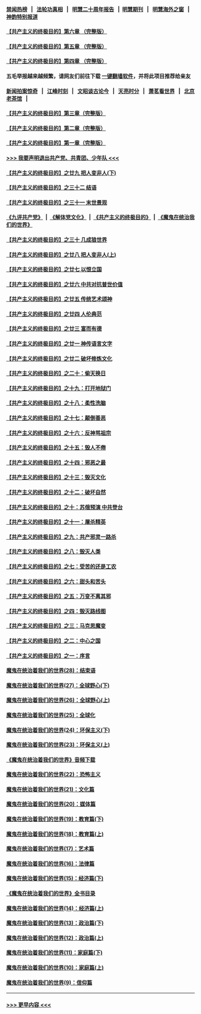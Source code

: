 #### [禁闻热榜](热点新闻.md?=0)  &nbsp;&nbsp;|&nbsp;&nbsp; [法轮功真相](https://github.com/gfw-breaker/truth/blob/master/README.md?=0) &nbsp;&nbsp;|&nbsp;&nbsp; [明慧二十周年报告](https://github.com/gfw-breaker/mh-reports/blob/master/README.md?=0) &nbsp;&nbsp;|&nbsp;&nbsp;[明慧期刊](https://github.com/gfw-breaker/mh-qikan) &nbsp;&nbsp;|&nbsp;&nbsp; [明慧海外之窗](https://github.com/gfw-breaker/mh-news/blob/master/README.md?=0) &nbsp;&nbsp;|&nbsp;&nbsp; [神韵特别报道](https://github.com/gfw-breaker/mh-news/blob/master/shenyun.md?=0)
#### [【共产主义的终极目的】第六章 （完整版）](../pages/nsc422/n11428913.md?t=03152202) 
#### [【共产主义的终极目的】第五章 （完整版）](../pages/nsc422/n11428912.md?t=03152202) 
#### [【共产主义的终极目的】第四章 （完整版）](../pages/nsc422/n11428907.md?t=03152202) 
#### 五毛举报越来越频繁，请网友们前往下载 [一键翻墙软件](https://github.com/gfw-breaker/ssr-accounts)，并将此项目推荐给亲友
#### [新闻拍案惊奇](https://github.com/gfw-breaker/banned-news/blob/master/pages/link4.md) &nbsp;&nbsp;|&nbsp;&nbsp; [江峰时刻](https://github.com/gfw-breaker/banned-news/blob/master/pages/link4.md) &nbsp;&nbsp;|&nbsp;&nbsp; [文昭谈古论今](https://github.com/gfw-breaker/banned-news/blob/master/pages/link4.md) &nbsp;&nbsp;|&nbsp;&nbsp; [天亮时分](https://github.com/gfw-breaker/banned-news/blob/master/pages/link4.md) &nbsp;&nbsp;|&nbsp;&nbsp; [萧茗看世界](https://github.com/gfw-breaker/banned-news/blob/master/pages/link4.md) &nbsp;&nbsp;|&nbsp;&nbsp; [北京老茶馆](https://github.com/gfw-breaker/banned-news/blob/master/pages/link4.md) &nbsp;&nbsp;|&nbsp;&nbsp; 
#### [【共产主义的终极目的】第三章（完整版）](../pages/nsc422/n11428848.md?t=03152202) 
#### [【共产主义的终极目的】第二章（完整版）](../pages/nsc422/n11428831.md?t=03152202) 
#### [【共产主义的终极目的】第一章（完整版）](../pages/nsc422/n11417651.md?t=03152202) 
#### [>>> 我要声明退出共产党、共青团、少年队 <<<](https://github.com/begood0513/goodnews/blob/master/quit/letter.md) 
#### [【共产主义的终极目的】之廿九 把人变非人(下)](../pages/nsc422/n11344140.md?t=03152202) 
#### [【共产主义的终极目的】之三十二 结语](../pages/nsc422/n11360535.md?t=03152202) 
#### [【共产主义的终极目的】之三十一 末世景观](../pages/nsc422/n11351129.md?t=03152202) 
#### [《九评共产党》](https://github.com/begood0513/9ping.md/blob/master/README.md) &nbsp;|&nbsp; [《解体党文化》](../../../../jtdwh.md/blob/master/README.md)  &nbsp;|&nbsp; [《共产主义的终极目的》](../../../../gczydzjmd.md/blob/master/README.md) &nbsp;|&nbsp; [《魔鬼在统治我们的世界》](../../../../mgztzwmdsj.md/blob/master/README.md) 
#### [【共产主义的终极目的】之三十 几成狼世界](../pages/nsc422/n11348280.md?t=03152202) 
#### [【共产主义的终极目的】之廿八 把人变非人(上)](../pages/nsc422/n11340492.md?t=03152202) 
#### [【共产主义的终极目的】之廿七 以恨立国](../pages/nsc422/n11336944.md?t=03152202) 
#### [【共产主义的终极目的】之廿六 中共对抗普世价值](../pages/nsc422/n11324785.md?t=03152202) 
#### [【共产主义的终极目的】之廿五 传统艺术颂神](../pages/nsc422/n11296396.md?t=03152202) 
#### [【共产主义的终极目的】之廿四 人伦典范](../pages/nsc422/n11296397.md?t=03152202) 
#### [【共产主义的终极目的】之廿三 富而有德](../pages/nsc422/n11283598.md?t=03152202) 
#### [【共产主义的终极目的】之廿一 神传语言文字](../pages/nsc422/n11263265.md?t=03152202) 
#### [【共产主义的终极目的】之廿二 破坏修炼文化](../pages/nsc422/n11245728.md?t=03152202) 
#### [【共产主义的终极目的】之二十：偷天换日](../pages/nsc422/n11238846.md?t=03152202) 
#### [【共产主义的终极目的】之十九：打开地狱门](../pages/nsc422/n11206376.md?t=03152202) 
#### [【共产主义的终极目的】之十八：柔性洗脑](../pages/nsc422/n11199994.md?t=03152202) 
#### [【共产主义的终极目的】之十七：颠倒善恶](../pages/nsc422/n11179782.md?t=03152202) 
#### [【共产主义的终极目的】之十六：反神骂祖宗](../pages/nsc422/n11166798.md?t=03152202) 
#### [【共产主义的终极目的】之十五：毁人不倦](../pages/nsc422/n11166792.md?t=03152202) 
#### [【共产主义的终极目的】之十四：邪恶之最](../pages/nsc422/n11150249.md?t=03152202) 
#### [【共产主义的终极目的】之十三：毁灭文化](../pages/nsc422/n11135227.md?t=03152202) 
#### [【共产主义的终极目的】之十二：破坏自然](../pages/nsc422/n11135214.md?t=03152202) 
#### [【共产主义的终极目的】之十：苏俄预演 中共登台](../pages/nsc422/n11118424.md?t=03152202) 
#### [【共产主义的终极目的】之十一：屠杀精英](../pages/nsc422/n11118442.md?t=03152202) 
#### [【共产主义的终极目的】之九：共产邪灵一路杀](../pages/nsc422/n11114139.md?t=03152202) 
#### [【共产主义的终极目的】之八：毁灭人类](../pages/nsc422/n11108503.md?t=03152202) 
#### [【共产主义的终极目的】之七：受苦的还是工农](../pages/nsc422/n11101809.md?t=03152202) 
#### [【共产主义的终极目的】之六：甜头和苦头](../pages/nsc422/n11096971.md?t=03152202) 
#### [【共产主义的终极目的】之五：万变不离其邪](../pages/nsc422/n11091285.md?t=03152202) 
#### [【共产主义的终极目的】之四：毁灭路线图](../pages/nsc422/n11086284.md?t=03152202) 
#### [【共产主义的终极目的】之三：马克思魔变](../pages/nsc422/n11061941.md?t=03152202) 
#### [【共产主义的终极目的】之二：中心之国](../pages/nsc422/n11047728.md?t=03152202) 
#### [【共产主义的终极目的】之一：序言](../pages/nsc422/n11086077.md?t=03152202) 
#### [魔鬼在统治着我们的世界(28)：结束语](../pages/nsc422/n10936246.md?t=03152202) 
#### [魔鬼在统治着我们的世界(27)：全球野心(下)](../pages/nsc422/n10928319.md?t=03152202) 
#### [魔鬼在统治着我们的世界(26)：全球野心(上)](../pages/nsc422/n10900318.md?t=03152202) 
#### [魔鬼在统治着我们的世界(25)：全球化](../pages/nsc422/n10788205.md?t=03152202) 
#### [魔鬼在统治着我们的世界(24)：环保主义(下)](../pages/nsc422/n10695307.md?t=03152202) 
#### [魔鬼在统治着我们的世界(23)：环保主义(上)](../pages/nsc422/n10688613.md?t=03152202) 
#### [《魔鬼在统治着我们的世界》音频下载](../pages/nsc422/n10635553.md?t=03152202) 
#### [魔鬼在统治着我们的世界(22)：恐怖主义](../pages/nsc422/n10614727.md?t=03152202) 
#### [魔鬼在统治着我们的世界(21)：文化篇](../pages/nsc422/n10597706.md?t=03152202) 
#### [魔鬼在统治着我们的世界(20)：媒体篇](../pages/nsc422/n10586579.md?t=03152202) 
#### [魔鬼在统治着我们的世界(19)：教育篇(下)](../pages/nsc422/n10564808.md?t=03152202) 
#### [魔鬼在统治着我们的世界(18)：教育篇(上)](../pages/nsc422/n10526970.md?t=03152202) 
#### [魔鬼在统治着我们的世界(17)：艺术篇](../pages/nsc422/n10499093.md?t=03152202) 
#### [魔鬼在统治着我们的世界(16)：法律篇](../pages/nsc422/n10485969.md?t=03152202) 
#### [魔鬼在统治着我们的世界(15)：经济篇(下)](../pages/nsc422/n10469975.md?t=03152202) 
#### [《魔鬼在统治着我们的世界》全书目录](../pages/nsc422/n10464261.md?t=03152202) 
#### [魔鬼在统治着我们的世界(14)：经济篇(上)](../pages/nsc422/n10457370.md?t=03152202) 
#### [魔鬼在统治着我们的世界(13)：政治篇(下)](../pages/nsc422/n10448270.md?t=03152202) 
#### [魔鬼在统治着我们的世界(12)：政治篇(上)](../pages/nsc422/n10444576.md?t=03152202) 
#### [魔鬼在统治着我们的世界(11)：家庭篇(下)](../pages/nsc422/n10440961.md?t=03152202) 
#### [魔鬼在统治着我们的世界(10)：家庭篇(上)](../pages/nsc422/n10435448.md?t=03152202) 
#### [魔鬼在统治着我们的世界(9)：信仰篇](../pages/nsc422/n10432159.md?t=03152202) 

----
#### [ >>> 更早内容 <<< ](../indexes/nsc422-earlier.md)
